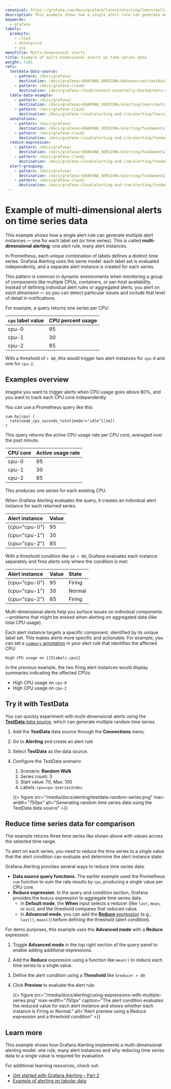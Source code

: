 ```yaml
---
canonical: https://grafana.com/docs/grafana/latest/alerting/learn/multi-dimensional-alerts/
description: This example shows how a single alert rule can generate multiple alert instances using time series data.
keywords:
  - grafana
labels:
  products:
    - cloud
    - enterprise
    - oss
menuTitle: Multi-dimensional alerts
title: Example of multi-dimensional alerts on time series data
weight: 1101
refs:
  testdata-data-source:
    - pattern: /docs/grafana/
      destination: /docs/grafana/<GRAFANA_VERSION>/datasources/testdata/
    - pattern: /docs/grafana-cloud/
      destination: /docs/grafana-cloud/connect-externally-hosted/data-sources/testdata/
  table-data-example:
    - pattern: /docs/grafana/
      destination: /docs/grafana/<GRAFANA_VERSION>/alerting/learn/multi-dimensional-alerts/table-data/
    - pattern: /docs/grafana-cloud/
      destination: /docs/grafana-cloud/alerting-and-irm/alerting/learn/multi-dimensional-alerts/table-data/
  annotations:
    - pattern: /docs/grafana/
      destination: /docs/grafana/<GRAFANA_VERSION>/alerting/fundamentals/alert-rules/annotation-label/#annotations
    - pattern: /docs/grafana-cloud/
      destination: /docs/grafana-cloud/alerting-and-irm/alerting/fundamentals/alert-rules/annotation-label/#annotations
  reduce-expression:
    - pattern: /docs/grafana/
      destination: /docs/grafana/<GRAFANA_VERSION>/alerting/fundamentals/alert-rules/queries-conditions/#reduce
    - pattern: /docs/grafana-cloud/
      destination: /docs/grafana-cloud/alerting-and-irm/alerting/fundamentals/alert-rules/queries-conditions/#reduce
  alert-grouping:
    - pattern: /docs/grafana/
      destination: /docs/grafana/<GRAFANA_VERSION>/alerting/fundamentals/notifications/group-alert-notifications/
    - pattern: /docs/grafana-cloud/
      destination: /docs/grafana-cloud/alerting-and-irm/alerting/fundamentals/notifications/group-alert-notifications/
---
```


# Example of multi-dimensional alerts on time series data

This example shows how a single alert rule can generate multiple alert instances — one for each label set (or time series). This is called **multi-dimensional alerting**: one alert rule, many alert instances.

In Prometheus, each unique combination of labels defines a distinct time series. Grafana Alerting uses the same model: each label set is evaluated independently, and a separate alert instance is created for each series.

This pattern is common in dynamic environments when monitoring a group of components like multiple CPUs, containers, or per-host availability. Instead of defining individual alert rules or aggregated alerts, you alert on _each dimension_ — so you can detect particular issues and include that level of detail in notifications.

For example, a query returns one series per CPU:

| `cpu` label value | CPU percent usage |
| :---------------- | :---------------- |
| cpu-0             | 95                |
| cpu-1             | 30                |
| cpu-2             | 85                |

With a threshold of `> 80`, this would trigger two alert instances for `cpu-0` and one for `cpu-2`.

## Examples overview

Imagine you want to trigger alerts when CPU usage goes above 80%, and you want to track each CPU core independently.

You can use a Prometheus query like this:

```
sum by(cpu) (
  rate(node_cpu_seconds_total{mode!="idle"}[1m])
)
```

This query returns the active CPU usage rate per CPU core, averaged over the past minute.

| CPU core | Active usage rate |
| :------- | :---------------- |
| cpu-0    | 95                |
| cpu-1    | 30                |
| cpu-2    | 85                |

This produces one series for each existing CPU.

When Grafana Alerting evaluates the query, it creates an individual alert instance for each returned series.

| Alert instance | Value |
| :------------- | :---- |
| {cpu="cpu-0"}  | 95    |
| {cpu="cpu-1"}  | 30    |
| {cpu="cpu-2"}  | 85    |

With a threshold condition like `$A > 80`, Grafana evaluates each instance separately and fires alerts only where the condition is met:

| Alert instance | Value | State  |
| :------------- | :---- | :----- |
| {cpu="cpu-0"}  | 95    | Firing |
| {cpu="cpu-1"}  | 30    | Normal |
| {cpu="cpu-2"}  | 85    | Firing |

Multi-dimensional alerts help you surface issues on individual components—problems that might be missed when alerting on aggregated data (like total CPU usage).

Each alert instance targets a specific component, identified by its unique label set. This makes alerts more specific and actionable. For example, you can set a [`summary` annotation](ref:annotations) in your alert rule that identifies the affected CPU:

```
High CPU usage on {{$labels.cpu}}
```

In the previous example, the two firing alert instances would display summaries indicating the affected CPUs:

- High CPU usage on `cpu-0`
- High CPU usage on `cpu-2`

## Try it with TestData

You can quickly experiment with multi-dimensional alerts using the [**TestData** data source](ref:testdata-data-source), which can generate multiple random time series.

1. Add the **TestData** data source through the **Connections** menu.
1. Go to **Alerting** and create an alert rule
1. Select **TestData** as the data source.
1. Configure the TestData scenario

   1. Scenario: **Random Walk**
   1. Series count: 3
   1. Start value: 70, Max: 100
   1. Labels: `cpu=cpu-$seriesIndex`

   {{< figure src="/media/docs/alerting/testdata-random-series.png" max-width="750px" alt="Generating random time series data using the TestData data source" >}}

## Reduce time series data for comparison

The example returns three time series like shown above with values across the selected time range.

To alert on each series, you need to reduce the time series to a single value that the alert condition can evaluate and determine the alert instance state.

Grafana Alerting provides several ways to reduce time series data:

- **Data source query functions**. The earlier example used the Prometheus `sum` function to sum the rate results by `cpu,`producing a single value per CPU core.
- **Reduce expression**. In the query and condition section, Grafana provides the `Reduce` expression to aggregate time series data.
  - In **Default mode**, the **When** input selects a reducer (like `last`, `mean`, or `min`), and the threshold compares that reduced value.
  - In **Advanced mode**, you can add the [**Reduce** expression](ref:reduce-expression) (e.g., `last()`, `mean()`) before defining the threshold (alert condition).

For demo purposes, this example uses the **Advanced mode** with a **Reduce** expression:

1. Toggle **Advanced mode** in the top right section of the query panel to enable adding additional expressions.
1. Add the **Reduce** expression using a function like `mean()` to reduce each time series to a single value.
1. Define the alert condition using a **Threshold** like `$reducer > 80`
1. Click **Preview** to evaluate the alert rule.

   {{< figure src="/media/docs/alerting/using-expressions-with-multiple-series.png" max-width="750px" caption="The alert condition evaluates the reduced value for each alert instance and shows whether each instance is Firing or Normal." alt="Alert preview using a Reduce expression and a threshold condition" >}}

## Learn more

This example shows how Grafana Alerting implements a multi-dimensional alerting model: one rule, many alert instances and why reducing time series data to a single value is required for evaluation.

For additional learning resources, check out:

- [Get started with Grafana Alerting – Part 2](https://grafana.com/tutorials/alerting-get-started-pt2/)
- [Example of alerting on tabular data](ref:table-data-example)
